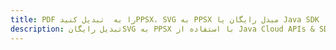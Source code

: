 ---title: PDF را به  تبدیل کنیدPPSX، SVG به PPSX مبدل رایگان یا Java SDKdescription: تبدیل رایگانSVG به PPSX با استفاده از Java Cloud APIs & SDK همچنین اسناد PDF را در Cloud ایجاد، ویرایش و رندر کنید.---
